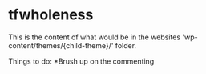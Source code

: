 # tfwholeness

This is the content of what would be in the websites 'wp-content/themes/{child-theme}/' folder.

Things to do:
	*Brush up on the commenting 

